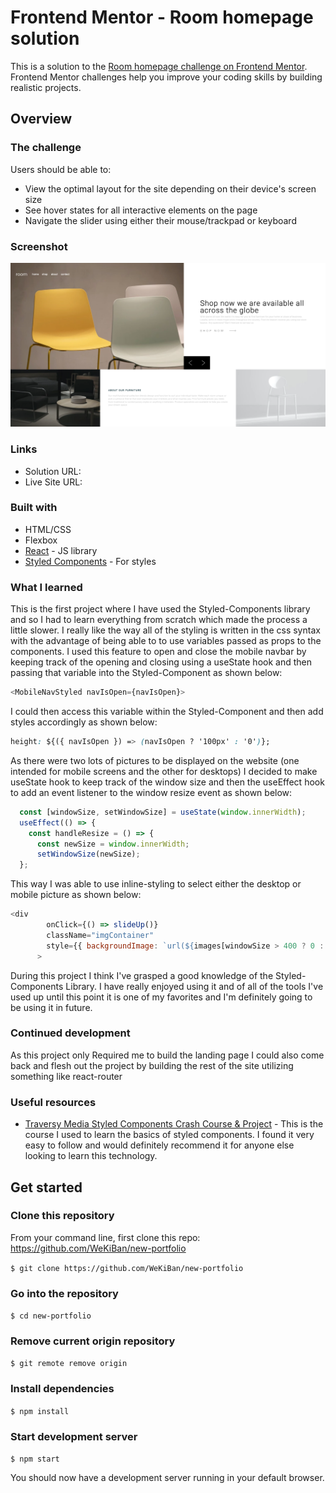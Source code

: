 # Frontend Mentor - Room homepage solution

This is a solution to the [Room homepage challenge on Frontend Mentor](https://www.frontendmentor.io/challenges/room-homepage-BtdBY_ENq). Frontend Mentor challenges help you improve your coding skills by building realistic projects.

## Overview

### The challenge

Users should be able to:

- View the optimal layout for the site depending on their device's screen size
- See hover states for all interactive elements on the page
- Navigate the slider using either their mouse/trackpad or keyboard

### Screenshot

![](src/images/roomScreenshot.png)

### Links

- Solution URL: [](https://github.com/WeKiBan/Room)
- Live Site URL: [](https://wekiban.github.io/Room/)

### Built with

- HTML/CSS
- Flexbox
- [React](https://reactjs.org/) - JS library
- [Styled Components](https://styled-components.com/) - For styles

### What I learned

This is the first project where I have used the Styled-Components library and so I had to learn everything from scratch which made the process a little slower. I really like the way all of the styling is written in the css syntax with the advantage of being able to to use variables passed as props to the components. I used this feature to open and close the mobile navbar by keeping track of the opening and closing using a useState hook and then passing that variable into the Styled-Component as shown below:

```javascript
<MobileNavStyled navIsOpen={navIsOpen}>
```

I could then access this variable within the Styled-Component and then add styles accordingly as shown below:

```css
height: ${({ navIsOpen }) => (navIsOpen ? '100px' : '0')};
```

As there were two lots of pictures to be displayed on the website (one intended for mobile screens and the other for desktops) I decided to make useState hook to keep track of the window size and then the useEffect hook to add an event listener to the window resize event as shown below:

```javascript
  const [windowSize, setWindowSize] = useState(window.innerWidth);
  useEffect(() => {
    const handleResize = () => {
      const newSize = window.innerWidth;
      setWindowSize(newSize);
  };
```

This way I was able to use inline-styling to select either the desktop or mobile picture as shown below:

```javascript
<div
        onClick={() => slideUp()}
        className="imgContainer"
        style={{ backgroundImage: `url(${images[windowSize > 400 ? 0 : 1]})` }}
      >
```

During this project I think I've grasped a good knowledge of the Styled-Components Library. I have really enjoyed using it and of all of the tools I've used up until this point it is one of my favorites and I'm definitely going to be using it in future.

### Continued development

As this project only Required me to build the landing page I could also come back and flesh out the project by building the rest of the site utilizing something like react-router

### Useful resources

- [Traversy Media Styled Components Crash Course & Project](https://www.youtube.com/watch?v=02zO0hZmwnw&t=276s) - This is the course I used to learn the basics of styled components. I found it very easy to follow and would definitely recommend it for anyone else looking to learn this technology.

## Get started

### Clone this repository

From your command line, first clone this repo: https://github.com/WeKiBan/new-portfolio

`$ git clone https://github.com/WeKiBan/new-portfolio`

### Go into the repository

`$ cd new-portfolio`

### Remove current origin repository

`$ git remote remove origin`

### Install dependencies

`$ npm install`

### Start development server

`$ npm start`

You should now have a development server running in your default browser.
